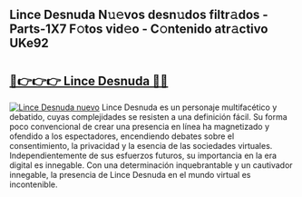 ## Lince Desnuda N𝚞𝚎vos desn𝚞dos filtr𝚊dos - Parts-1X7 F𝚘tos vid𝚎o - C𝚘ntenido atr𝚊ctivo UKe92

# <h2><a href="http://mb11apv.tromn.icu/?c=Lince+Desnuda">🔗👉👉👉 Lince Desnuda 🔗🔗</a></h2>

[![Lince Desnuda nuevo](https://i.imgur.com/pEAQMta.gif)](http://mb11apv.tromn.icu/?c=Lince+Desnuda)
Lince Desnuda es un personaje multifacético y debatido, cuyas complejidades se resisten a una definición fácil.  Su forma poco convencional de crear una presencia en línea ha magnetizado y ofendido a los espectadores, encendiendo debates sobre el consentimiento, la privacidad y la esencia de las sociedades virtuales. Independientemente de sus esfuerzos futuros, su importancia en la era digital es innegable. Con una determinación inquebrantable y un cautivador innegable, la presencia de Lince Desnuda en el mundo virtual es incontenible.
